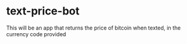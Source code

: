 # text-price-bot
This will be an app that returns the price of bitcoin when texted, in the currency code provided
